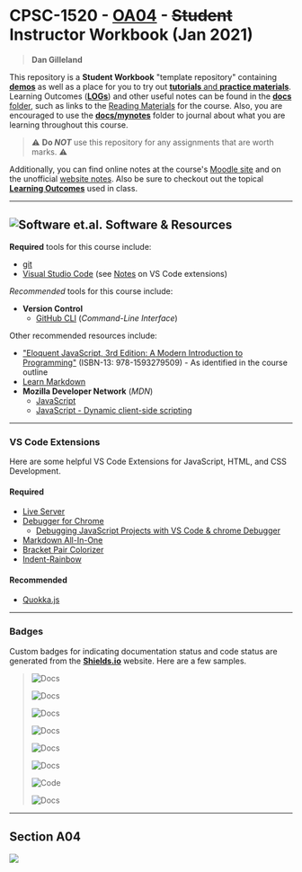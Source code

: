 # CPSC-1520 - [OA04](#section-a04) - **~~Student~~ Instructor Workbook** (Jan 2021)

> **Dan Gilleland**

This repository is a **Student Workbook** "template repository" containing [**demos**](./src/demos/ReadMe.md) as well as a place for you to try out [**tutorials** and **practice materials**](./src/practice/ReadMe.md). Learning Outcomes ([**LOGs**](./docs/logs/ReadMe.md)) and other useful notes can be found in the [**docs** folder](./docs), such as links to the [Reading Materials](./docs/Readings.md) for the course. Also, you are encouraged to use the [**docs/mynotes**](./docs/mynotes) folder to journal about what you are learning throughout this course.

> :warning: **Do *NOT*** use this repository for any assignments that are worth marks. :warning:

Additionally, you can find online notes at the course's [Moodle site](https://moodle.nait.ca) and on the unofficial [website notes](https://cpsc-1520.github.io). Also be sure to checkout out the topical [**Learning Outcomes**](https://cpsc-1520.github.io/LOGs.html) used in class.

----

## ![Software et.al.](./docs/images/code.png) Software & Resources

**Required** tools for this course include:

- [git](https://git-scm.com/downloads)
- [Visual Studio Code](https://code.visualstudio.com) (see [Notes](#vs-code-extensions) on VS Code extensions)

*Recommended* tools for this course include:

- **Version Control**
  - [GitHub CLI](https://cli.github.com/) (*Command-Line Interface*)

Other recommended resources include:

- ["Eloquent JavaScript, 3rd Edition: A Modern Introduction to Programming"](https://eloquentjavascript.net/) (ISBN-13: 978-1593279509) - As identified in the course outline
- [Learn Markdown](https://commonmark.org/help/)
- **Mozilla Developer Network** (*MDN*)
  - [JavaScript](https://developer.mozilla.org/en-US/docs/Web/JavaScript)
  - [JavaScript - Dynamic client-side scripting](https://developer.mozilla.org/en-US/docs/Learn/JavaScript)

----

### VS Code Extensions

Here are some helpful VS Code Extensions for JavaScript, HTML, and CSS Development.

#### Required

- [Live Server](https://marketplace.visualstudio.com/items?itemName=ritwickdey.LiveServer)
- [Debugger for Chrome](https://marketplace.visualstudio.com/items?itemName=msjsdiag.debugger-for-chrome)
  - [Debugging JavaScript Projects with VS Code & chrome Debugger](https://www.sitepoint.com/debugging-javascript-projects-vs-code-chrome-debugger/)
- [Markdown All-In-One](https://marketplace.visualstudio.com/items?itemName=yzhang.markdown-all-in-one)
- [Bracket Pair Colorizer](https://marketplace.visualstudio.com/items?itemName=CoenraadS.bracket-pair-colorizer)
- [Indent-Rainbow](https://marketplace.visualstudio.com/items?itemName=oderwat.indent-rainbow)

#### Recommended

- [Quokka.js](https://marketplace.visualstudio.com/items?itemName=WallabyJs.quokka-vscode) 

----

### Badges

Custom badges for indicating documentation status and code status are generated from the [**Shields.io**](https://Shields.io) website. Here are a few samples.

> ![Docs](https://img.shields.io/badge/Documentation%20Status-100%25%20Complete-brightgreen?logo=Read%20the%20Docs)
>
> ![Docs](https://img.shields.io/badge/Documentation%20Status-~90%25%20Mostly%20Complete-blue?logo=Read%20the%20Docs)
>
> ![Docs](https://img.shields.io/badge/Documentation%20Status-~70%25%20+%20Usable-yellow?logo=Read%20the%20Docs)
>
> ![Docs](https://img.shields.io/badge/Documentation%20Status-40--70%25%20Incomplete/Draft-orange?logo=Read%20the%20Docs)
>
> ![Docs](https://img.shields.io/badge/Documentation%20Status-10--40%25%20Rough%20Outline-red?logo=Read%20the%20Docs)
>
> ![Docs](https://img.shields.io/badge/Documentation%20Status-~10%25%20Minimal%20Outline-lightgrey?logo=Read%20the%20Docs)
>
> ![Code](https://img.shields.io/badge/Code%20Status-Demo%20|%20Practice-blueviolet?logo=Visual%20Studio%20Code&labelColor=indigo)
>
> ![Docs](https://img.shields.io/badge/Documentation%20Status-~70--90%25-green)

----

## Section A04

![](./docs/mynotes/images/DMIT-career-paths.png)